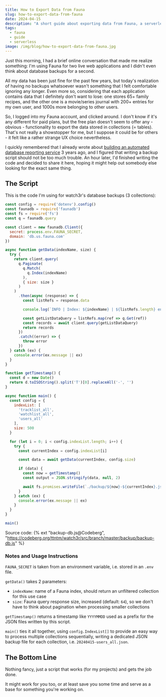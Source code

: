 ```yaml
---
title: How to Export Data from Fauna
slug: how-to-export-data-from-fauna
date: 2024-04-15
description: "A short guide about exporting data from Fauna, a serverless database. Example use case: a Node.js script for database backups."
tags:
  - fauna
  - guide
  - serverless
image: /img/blog/how-to-export-data-from-fauna.jpg
---
```


Just this morning, I had a brief online conversation that made me realize something: I'm using Fauna for two live web applications and I didn't even think about database backups for a second.

All my data has been just fine for the past few years, but today's realization of having no backups whatsoever wasn't something that I felt comfortable ignoring any longer. Even more so, considering that each application contains data that I definitely don't want to lose: one stores 65+ family recipes, and the other one is a movie/series journal with 200+ entries for my own user, and 1000s more belonging to other users.

So, I logged into my Fauna account, and clicked around. I don't know if it's any different for paid plans, but the free plan doesn't seem to offer any - obvious - functionality to export the data stored in collections (= tables). That's not really a showstopper for me, but I suppose it could be for others - it felt like a rather strange UX choice nevertheless.

I quickly remembered that I already wrote about [building an automated database reporting service](/blog/track-fauna-metrics-google-sheets) 3 years ago, and I figured that writing a backup script should not be too much trouble. An hour later, I'd finished writing the code and decided to share it here, hoping it might help out somebody else looking for the exact same thing.

## The Script

This is the code I'm using for watch3r's database backups (3 collections):

```js
const config = require('dotenv').config()
const faunadb = require('faunadb')
const fs = require('fs')
const q = faunadb.query

const client = new faunadb.Client({
  secret: process.env.FAUNA_SECRET,
  domain: 'db.us.fauna.com'
})

async function getData(indexName, size) {
  try {
    return client.query(
      q.Paginate(
        q.Match(
          q.Index(indexName)
        ),
        { size: size }
      )
    )
      .then(async (response) => {
        const listRefs = response.data

        console.log(`INFO | Index: ${indexName} | ${listRefs.length} entries found`)

        const getListDataQuery = listRefs.map(ref => q.Get(ref))
        const records = await client.query(getListDataQuery)
        return records
      })
      .catch((error) => {
        throw error
      })
  } catch (ex) {
    console.error(ex.message || ex)
  }
}

function getTimestamp() {
  const d = new Date()
  return d.toISOString().split('T')[0].replaceAll('-', '')
}

async function main() {
  const config = {
    indexList: [
      'tracklist_all',
      'watchlist_all',
      'users_all'
    ],
    size: 500
  }

  for (let i = 0; i < config.indexList.length; i++) {
    try {
      const currentIndex = config.indexList[i]

      const data = await getData(currentIndex, config.size)

      if (data) {
        const now = getTimestamp()
        const output = JSON.stringify(data, null, 2)

        await fs.promises.writeFile(`./backup/${now}-${currentIndex}.json`, output)
      }
    } catch (ex) {
      console.error(ex.message || ex)
    }
  }
}

main()
```

Source code: {% ext "backup-db.js@Codeberg", "https://codeberg.org/ttntm/watch3r/src/branch/master/backup/backup-db.js" %}

### Notes and Usage Instructions

`FAUNA_SECRET` is taken from an environment variable, i.e. stored in an `.env` file.

`getData()` takes 2 parameters:

- `indexName`: name of a Fauna index, should return an unfiltered collection for this use case
- `size`: Fauna query response size, increased (default: `64`), so we don't have to think about pagination when processing smaller collections

`getTimestamp()` returns a timestamp like `YYYYMMDD` used as a prefix for the JSON files written by this script.

`main()` ties it all together, using `config.IndexList[]` to provide an easy way to process multiple collections sequentially, writing a dedicated JSON backup file for each collection, i.e. `20240415-users_all.json`.

## The Bottom Line

Nothing fancy, just a script that works (for my projects) and gets the job done.

It might work for you too, or at least save you some time and serve as a base for something you're working on.

